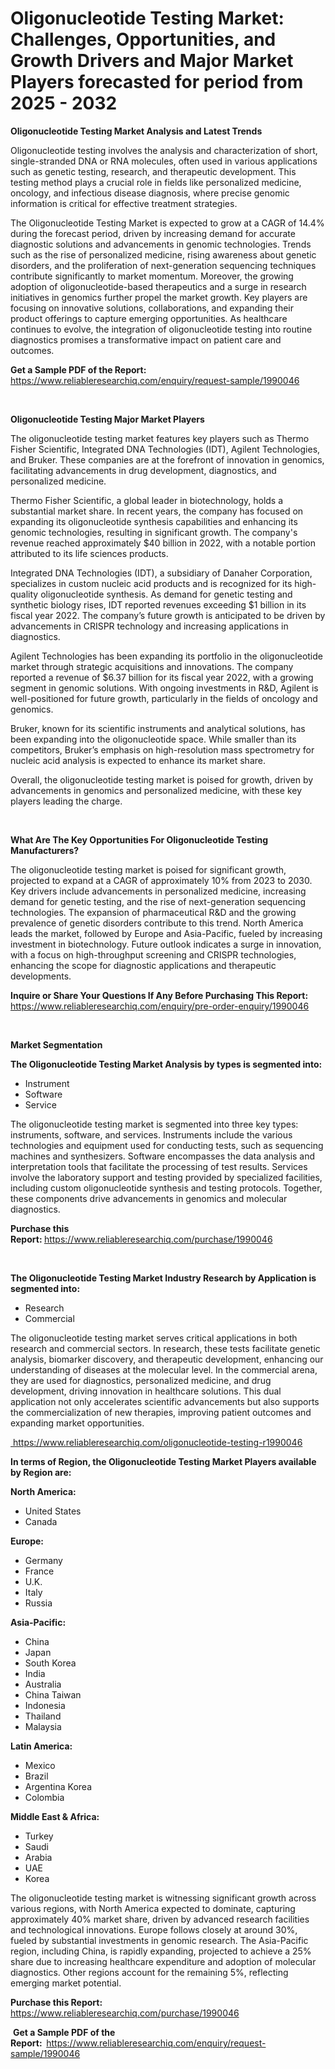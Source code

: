 <p><h1>Oligonucleotide Testing Market: Challenges, Opportunities, and Growth Drivers and Major Market Players forecasted for period from 2025 - 2032</h1></p><p><strong>Oligonucleotide Testing Market Analysis and Latest Trends</strong></p>
<p><p>Oligonucleotide testing involves the analysis and characterization of short, single-stranded DNA or RNA molecules, often used in various applications such as genetic testing, research, and therapeutic development. This testing method plays a crucial role in fields like personalized medicine, oncology, and infectious disease diagnosis, where precise genomic information is critical for effective treatment strategies.</p><p>The Oligonucleotide Testing Market is expected to grow at a CAGR of 14.4% during the forecast period, driven by increasing demand for accurate diagnostic solutions and advancements in genomic technologies. Trends such as the rise of personalized medicine, rising awareness about genetic disorders, and the proliferation of next-generation sequencing techniques contribute significantly to market momentum. Moreover, the growing adoption of oligonucleotide-based therapeutics and a surge in research initiatives in genomics further propel the market growth. Key players are focusing on innovative solutions, collaborations, and expanding their product offerings to capture emerging opportunities. As healthcare continues to evolve, the integration of oligonucleotide testing into routine diagnostics promises a transformative impact on patient care and outcomes.</p></p>
<p><strong>Get a Sample PDF of the Report:&nbsp;</strong> <a href="https://www.reliableresearchiq.com/enquiry/request-sample/1990046?utm_campaign=3683&utm_medium=2&utm_source=Github&utm_content=ia&utm_term=16042025&utm_id=oligonucleotide-testing">https://www.reliableresearchiq.com/enquiry/request-sample/1990046</a></p>
<p>&nbsp;</p>
<p><strong>Oligonucleotide Testing Major Market Players</strong></p>
<p><p>The oligonucleotide testing market features key players such as Thermo Fisher Scientific, Integrated DNA Technologies (IDT), Agilent Technologies, and Bruker. These companies are at the forefront of innovation in genomics, facilitating advancements in drug development, diagnostics, and personalized medicine.</p><p>Thermo Fisher Scientific, a global leader in biotechnology, holds a substantial market share. In recent years, the company has focused on expanding its oligonucleotide synthesis capabilities and enhancing its genomic technologies, resulting in significant growth. The company's revenue reached approximately $40 billion in 2022, with a notable portion attributed to its life sciences products.</p><p>Integrated DNA Technologies (IDT), a subsidiary of Danaher Corporation, specializes in custom nucleic acid products and is recognized for its high-quality oligonucleotide synthesis. As demand for genetic testing and synthetic biology rises, IDT reported revenues exceeding $1 billion in its fiscal year 2022. The company’s future growth is anticipated to be driven by advancements in CRISPR technology and increasing applications in diagnostics.</p><p>Agilent Technologies has been expanding its portfolio in the oligonucleotide market through strategic acquisitions and innovations. The company reported a revenue of $6.37 billion for its fiscal year 2022, with a growing segment in genomic solutions. With ongoing investments in R&D, Agilent is well-positioned for future growth, particularly in the fields of oncology and genomics.</p><p>Bruker, known for its scientific instruments and analytical solutions, has been expanding into the oligonucleotide space. While smaller than its competitors, Bruker’s emphasis on high-resolution mass spectrometry for nucleic acid analysis is expected to enhance its market share.</p><p>Overall, the oligonucleotide testing market is poised for growth, driven by advancements in genomics and personalized medicine, with these key players leading the charge.</p></p>
<p>&nbsp;</p>
<p><strong>What Are The Key Opportunities For Oligonucleotide Testing Manufacturers?</strong></p>
<p><p>The oligonucleotide testing market is poised for significant growth, projected to expand at a CAGR of approximately 10% from 2023 to 2030. Key drivers include advancements in personalized medicine, increasing demand for genetic testing, and the rise of next-generation sequencing technologies. The expansion of pharmaceutical R&D and the growing prevalence of genetic disorders contribute to this trend. North America leads the market, followed by Europe and Asia-Pacific, fueled by increasing investment in biotechnology. Future outlook indicates a surge in innovation, with a focus on high-throughput screening and CRISPR technologies, enhancing the scope for diagnostic applications and therapeutic developments.</p></p>
<p><strong>Inquire or Share Your Questions If Any Before Purchasing This Report:</strong> <a href="https://www.reliableresearchiq.com/enquiry/pre-order-enquiry/1990046?utm_campaign=3683&utm_medium=2&utm_source=Github&utm_content=ia&utm_term=16042025&utm_id=oligonucleotide-testing">https://www.reliableresearchiq.com/enquiry/pre-order-enquiry/1990046</a></p>
<p>&nbsp;</p>
<p><strong>Market Segmentation</strong></p>
<p><strong>The Oligonucleotide Testing Market Analysis by types is segmented into:</strong></p>
<p><ul><li>Instrument</li><li>Software</li><li>Service</li></ul></p>
<p><p>The oligonucleotide testing market is segmented into three key types: instruments, software, and services. Instruments include the various technologies and equipment used for conducting tests, such as sequencing machines and synthesizers. Software encompasses the data analysis and interpretation tools that facilitate the processing of test results. Services involve the laboratory support and testing provided by specialized facilities, including custom oligonucleotide synthesis and testing protocols. Together, these components drive advancements in genomics and molecular diagnostics.</p></p>
<p><strong>Purchase this Report:&nbsp;</strong><a href="https://www.reliableresearchiq.com/purchase/1990046?utm_campaign=3683&utm_medium=2&utm_source=Github&utm_content=ia&utm_term=16042025&utm_id=oligonucleotide-testing">https://www.reliableresearchiq.com/purchase/1990046</a></p>
<p>&nbsp;</p>
<p><strong>The Oligonucleotide Testing Market Industry Research by Application is segmented into:</strong></p>
<p><ul><li>Research</li><li>Commercial</li></ul></p>
<p><p>The oligonucleotide testing market serves critical applications in both research and commercial sectors. In research, these tests facilitate genetic analysis, biomarker discovery, and therapeutic development, enhancing our understanding of diseases at the molecular level. In the commercial arena, they are used for diagnostics, personalized medicine, and drug development, driving innovation in healthcare solutions. This dual application not only accelerates scientific advancements but also supports the commercialization of new therapies, improving patient outcomes and expanding market opportunities.</p></p>
<p><a href="https://www.reliableresearchiq.com/oligonucleotide-testing-r1990046?utm_campaign=3683&utm_medium=2&utm_source=Github&utm_content=ia&utm_term=16042025&utm_id=oligonucleotide-testing">&nbsp;https://www.reliableresearchiq.com/oligonucleotide-testing-r1990046</a></p>
<p><strong>In terms of Region, the Oligonucleotide Testing Market Players available by Region are:</strong></p>
<p>
    <p> <strong> North America: </strong>
        <ul>
            <li>United States</li>
            <li>Canada</li>
        </ul>
        </p> 
    <p> <strong> Europe: </strong>
        <ul>
            <li>Germany</li>
            <li>France</li>
            <li>U.K.</li>
            <li>Italy</li>
            <li>Russia</li>
        </ul>
        </p> 
    <p> <strong> Asia-Pacific: </strong>
        <ul>
            <li>China</li>
            <li>Japan</li>
            <li>South Korea</li>
            <li>India</li>
            <li>Australia</li>
            <li>China Taiwan</li>
            <li>Indonesia</li>
            <li>Thailand</li>
            <li>Malaysia</li>
        </ul>
        </p> 
    <p> <strong> Latin America: </strong>
        <ul>
            <li>Mexico</li>
            <li>Brazil</li>
            <li>Argentina Korea</li>
            <li>Colombia</li>
        </ul>
        </p> 
    <p> <strong> Middle East & Africa: </strong>
        <ul>
            <li>Turkey</li>
            <li>Saudi</li>
            <li>Arabia</li>
            <li>UAE</li>
            <li>Korea</li>
        </ul>
    </p>
    </p>
<p><p>The oligonucleotide testing market is witnessing significant growth across various regions, with North America expected to dominate, capturing approximately 40% market share, driven by advanced research facilities and technological innovations. Europe follows closely at around 30%, fueled by substantial investments in genomic research. The Asia-Pacific region, including China, is rapidly expanding, projected to achieve a 25% share due to increasing healthcare expenditure and adoption of molecular diagnostics. Other regions account for the remaining 5%, reflecting emerging market potential.</p></p>
<p><strong>Purchase this Report: </strong><a href="https://www.reliableresearchiq.com/purchase/1990046?utm_campaign=3683&utm_medium=2&utm_source=Github&utm_content=ia&utm_term=16042025&utm_id=oligonucleotide-testing">https://www.reliableresearchiq.com/purchase/1990046</a></p>
<p>&nbsp;<strong>Get a Sample PDF of the Report:&nbsp;&nbsp;</strong><a href="https://www.reliableresearchiq.com/enquiry/request-sample/1990046?utm_campaign=3683&utm_medium=2&utm_source=Github&utm_content=ia&utm_term=16042025&utm_id=oligonucleotide-testing">https://www.reliableresearchiq.com/enquiry/request-sample/1990046</a></p>
<p><strong></strong></p>
<p><p></p><p></p><p></p></p>